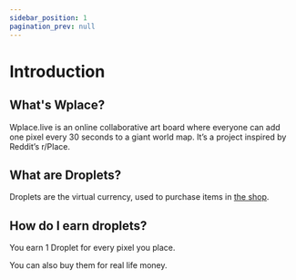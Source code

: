```yaml
---
sidebar_position: 1
pagination_prev: null
---
```


# Introduction


## What's Wplace?
Wplace.live is an online collaborative art board where everyone can add one pixel every 30 seconds to a giant world map. It’s a project inspired by Reddit’s r/Place.

## What are Droplets?
Droplets are the virtual currency, used to purchase items in [the shop](/beginners/shop).

## How do I earn droplets?
You earn 1 Droplet for every pixel you place.

You can also buy them for real life money.